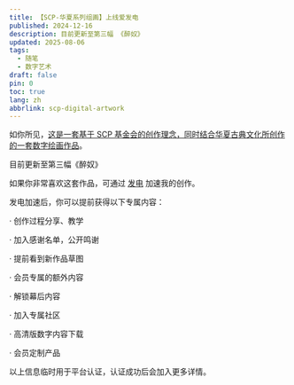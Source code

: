 ```yaml
---
title: 【SCP-华夏系列组画】上线爱发电
published: 2024-12-16
description: 目前更新至第三幅 《醉奴》
updated: 2025-08-06
tags:
  - 随笔
  - 数字艺术
draft: false
pin: 0
toc: true
lang: zh
abbrlink: scp-digital-artwork
---
```


如你所见，[这是一套基于 SCP 基金会的创作理念，同时结合华夏古典文化所创作的一套数字绘画作品](https://cgartlab.com/works "这是一套基于 SCP 基金会的创作理念，同时结合华夏古典文化所创作的一套数字绘画作品")。

目前更新至第三幅《醉奴》

如果你非常喜欢这套作品，可通过 [发电](https://afdian.com/a/cgartlab-scp "这个链接") 加速我的创作。

发电加速后，你可以提前获得以下专属内容：

· 创作过程分享、教学

· 加入感谢名单，公开鸣谢

· 提前看到新作品草图

· 会员专属的额外内容

· 解锁幕后内容

· 加入专属社区

· 高清版数字内容下载

· 会员定制产品

以上信息临时用于平台认证，认证成功后会加入更多详情。